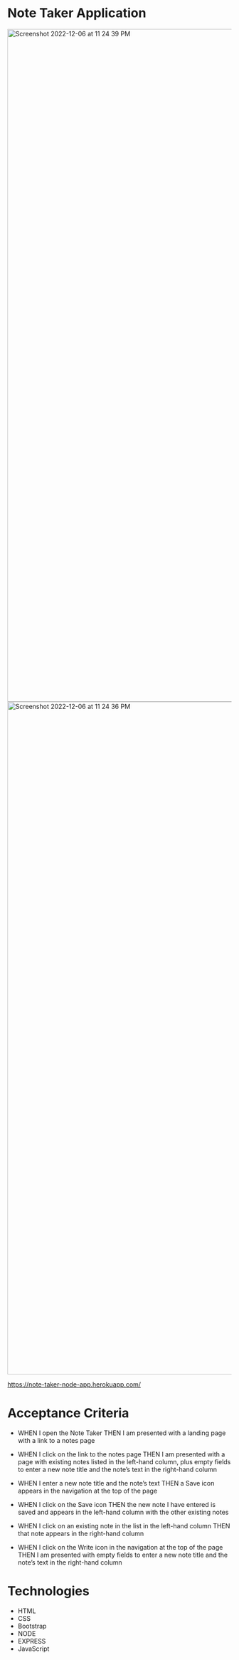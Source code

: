 # Note Taker Application 

<img width="1512" alt="Screenshot 2022-12-06 at 11 24 39 PM" src="https://user-images.githubusercontent.com/112591915/206114738-355f67a2-6f16-479b-9a6f-d5cec4ab3d49.png">


<img width="1512" alt="Screenshot 2022-12-06 at 11 24 36 PM" src="https://user-images.githubusercontent.com/112591915/206114754-8a61ad15-3a69-46ef-a02c-33c15bf9fa88.png">


https://note-taker-node-app.herokuapp.com/

# Acceptance Criteria 

* WHEN I open the Note Taker THEN I am presented with a landing page with a link to a notes page

* WHEN I click on the link to the notes page THEN I am presented with a page with existing notes listed in the left-hand column, plus empty fields to enter a new note title and the note’s text in the right-hand column

* WHEN I enter a new note title and the note’s text THEN a Save icon appears in the navigation at the top of the page

* WHEN I click on the Save icon THEN the new note I have entered is saved and appears in the left-hand column with the other existing notes

* WHEN I click on an existing note in the list in the left-hand column THEN that note appears in the right-hand column

* WHEN I click on the Write icon in the navigation at the top of the page THEN I am presented with empty fields to enter a new note title and the note’s text in the right-hand column

# Technologies 

- HTML 
- CSS 
- Bootstrap 
- NODE 
- EXPRESS
- JavaScript

